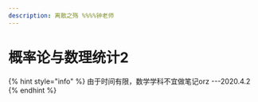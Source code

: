 ```yaml
---
description: 离散之殇 %%%%钟老师
---
```


# 概率论与数理统计2

{% hint style="info" %}
由于时间有限，数学学科不宜做笔记orz  ---2020.4.2
{% endhint %}

